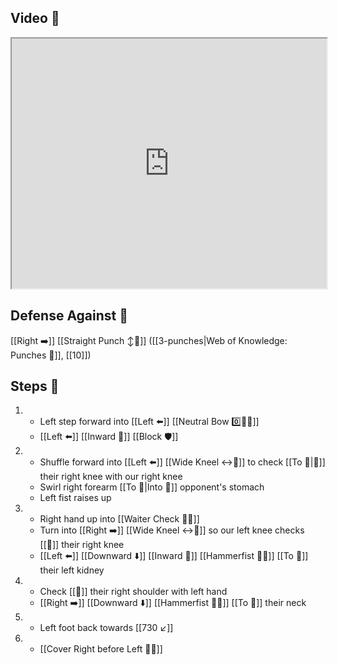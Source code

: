 ## Video 🎥

<iframe src="https://www.youtube.com/embed/WpcZ1KaRRwA" width="100%" height="400"></iframe>

## Defense Against 🤺

[[Right ➡️]] [[Straight Punch ↕️👊]] ([[3-punches|Web of Knowledge: Punches 👊]], [[10]])

## Steps 👣

1. - Left step forward into [[Left ⬅️]] [[Neutral Bow 0️⃣🧍‍♂️]]
    - [[Left ⬅️]] [[Inward 🔽]] [[Block 🛡️]]
2. - Shuffle forward into [[Left ⬅️]] [[Wide Kneel ↔️🧎]] to check [[To 🎯|🎯]] their right knee with our right knee
    - Swirl right forearm [[To 🎯|Into 🎯]] opponent's stomach
    - Left fist raises up
3. - Right hand up into [[Waiter Check 🧑‍🍳]]
    - Turn into [[Right ➡️]] [[Wide Kneel ↔️🧎]] so our left knee checks [[🎯]] their right knee
    - [[Left ⬅️]] [[Downward ⬇️]] [[Inward 🔽]] [[Hammerfist 🔨✊]] [[To 🎯]] their left kidney
4. - Check [[🎯]] their right shoulder with left hand
    - [[Right ➡️]] [[Downward ⬇️]] [[Hammerfist 🔨✊]] [[To 🎯]] their neck
5. - Left foot back towards [[730 ↙️]]
6. - [[Cover Right before Left 🦶🔄]]
